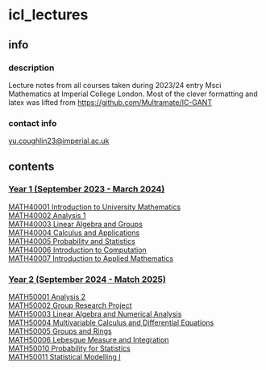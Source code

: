 # icl_lectures
## info
### description
Lecture notes from all courses taken during 2023/24 entry Msci Mathematics at Imperial College London. Most of the clever formatting and latex was lifted from https://github.com/Multramate/IC-GANT
### contact info
yu.coughlin23@imperial.ac.uk

## contents
### [Year 1 (September 2023 - March 2024)](https://www.imperial.ac.uk/media/imperial-college/faculty-of-natural-sciences/department-of-mathematics/public/study/Mathematics-Undergraduate-Programme-Handbook-2022-23.pdf)
[MATH40001 Introduction to University Mathematics](https://github.com/Yusername05/icl_lectures/tree/main/MATH40001%20Introduction%20to%20University%20Mathematics)  
[MATH40002 Analysis 1](https://github.com/Yusername05/icl_lectures/tree/main/MATH40002%20Analysis%201)  
[MATH40003 Linear Algebra and Groups](https://github.com/Yusername05/icl_lectures/tree/main/MATH40003%20Linear%20Algebra%20and%20Groups)  
[MATH40004 Calculus and Applications](https://github.com/Yusername05/icl_lectures/tree/main/MATH40004%20Calculus%20and%20Applications)  
[MATH40005 Probability and Statistics](https://github.com/Yusername05/icl_lectures/tree/main/MATH40005%20Probability%20and%20Statistics)  
[MATH40006 Introduction to Computation](https://github.com/Yusername05/icl_lectures/tree/main/MATH40006%20Introduction%20to%20Computation)  
[MATH40007 Introduction to Applied Mathematics](https://github.com/Yusername05/icl_lectures/tree/main/MATH40007%20Introduction%20to%20Applied%20Mathematics)  
### [Year 2 (September 2024 - Match 2025)](https://www.imperial.ac.uk/media/imperial-college/faculty-of-natural-sciences/department-of-mathematics/public/study/year2moduleguide2223v2.pdf)
[MATH50001 Analysis 2]()  
[MATH50002 Group Research Project]()  
[MATH50003 Linear Algebra and Numerical Analysis]()  
[MATH50004 Multivariable Calculus and Differential Equations]()  
[MATH50005 Groups and Rings]()  
[MATH50006 Lebesgue Measure and Integration]()  
[MATH50010 Probability for Statistics]()  
[MATH50011 Statistical Modelling I]()  

